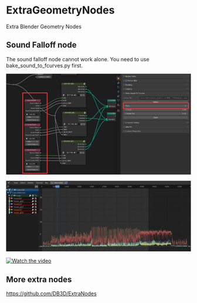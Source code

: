 # ExtraGeometryNodes
Extra Blender Geometry Nodes

## Sound Falloff node
The sound falloff node cannot work alone.
You need to use bake_sound_to_fcurves.py first.

![image](readme/sound_falloff.png)

![image](readme/sound_fcurves.png)

[![Watch the video]({readme/sound_falloff.png})]({readme/sound_falloff.mp4} "Sound Falloff")

## More extra nodes
https://github.com/DB3D/ExtraNodes

